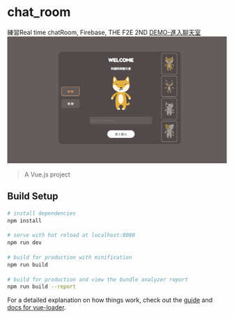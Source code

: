# chat_room
練習Real time chatRoom, Firebase, THE F2E 2ND
[DEMO-進入聊天室](https://mitenachian.github.io/chat_room/dist/#/)
![image](https://github.com/mitenachian/chat_room/blob/master/real-time-chat.jpg?raw=true)
> A Vue.js project

## Build Setup

``` bash
# install dependencies
npm install

# serve with hot reload at localhost:8080
npm run dev

# build for production with minification
npm run build

# build for production and view the bundle analyzer report
npm run build --report
```

For a detailed explanation on how things work, check out the [guide](http://vuejs-templates.github.io/webpack/) and [docs for vue-loader](http://vuejs.github.io/vue-loader).
